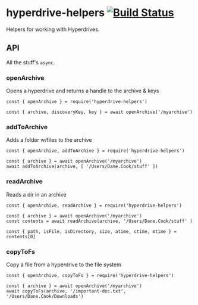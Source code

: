 # hyperdrive-helpers [![Build Status](https://travis-ci.com/trondpet/hyperdrive-helpers.svg?branch=master)](https://travis-ci.com/trondpet/hyperdrive-helpers)
Helpers for working with Hyperdrives.

## API

All the stuff's `async`.

### openArchive

Opens a hyperdrive and returns a handle to the archive & keys


```
const { openArchive } = require('hyperdrive-helpers')

const { archive, discoveryKey, key } = await openArchive('/myarchive')
```

### addToArchive

Adds a folder w/files to the archive

```
const { openArchive, addToArchive } = require('hyperdrive-helpers')

const { archive } = await openArchive('/myarchive')
await addToArchive(archive, [ '/Users/Dane.Cook/stuff' ])
```

### readArchive

Reads a dir in an archive

```
const { openArchive, readArchive } = require('hyperdrive-helpers')

const { archive } = await openArchive('/myarchive')
const contents = await readArchive(archive, '/Users/Dane.Cook/stuff' )

const { path, isFile, isDirectory, size, atime, ctime, mtime } = contents[0]

```

### copyToFs

Copy a file from a hyperdrive to the file system

```
const { openArchive, copyToFs } = require('hyperdrive-helpers')

const { archive } = await openArchive('/myarchive')
await copyToFs(archive, '/important-doc.txt', '/Users/Dane.Cook/Downloads')

```